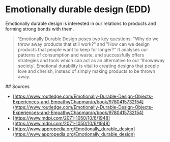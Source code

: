 # Emotionally durable design (EDD)
Emotionally durable design is interested in our relations to products and forming strong bonds with them.

> 'Emotionally Durable Design poses two key questions: "Why do we throw away products that still work?" and "How can we design products that people want to keep for longer?" It analyses our patterns of consumption and waste, and successfully offers strategies and tools which can act as an alternative to our ‘throwaway society’. Emotional durability is vital to creating designs that people love and cherish, instead of simply making products to be thrown away.

## Sources
- [https://www.routledge.com/Emotionally-Durable-Design-Objects-Experiences-and-Empathy/Chapman/p/book/9780415732154](https://www.routledge.com/Emotionally-Durable-Design-Objects-Experiences-and-Empathy/Chapman/p/book/9780415732154)
- [https://www.mdpi.com/2071-1050/10/6/1948](https://www.mdpi.com/2071-1050/10/6/1948)
- [https://www.appropedia.org/Emotionally_durable_design](https://www.appropedia.org/Emotionally_durable_design)